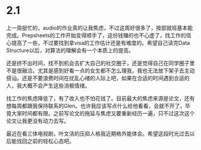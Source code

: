 # 2.1

上一周挺忙的，audio的作业真的让我焦虑，不过这周好很多了，按部就班基本能完成。Prepsheets的工作开始变得顺手了，这份钱赚的也不心虚了，找工作的信心提高了一些，不过要找到拿visa的工作估计还是有难度的。希望自己读完Data Structure以后，对算法的理解会有一个本质上的提高。

还是挤不出时间，找不到机会去扩大自己的社交圈子，还是觉得自己在同学圈子里不是很融洽。尤其是感到好看一点的女生都不怎么理我，我也无法放下架子去主动搭讪。还是不要浪费时间在扰乱心绪的人际上吧，如果在合适的时间遇到合适的人，我大概不会产生这些消极情绪。

找工作的焦虑降低了，有了收入也不怕花钱了。目前最大的焦虑来源是论文，还有想每周都跟我保持联系的Glen。也许我应该写点什么给他看看，会就不开了，毕竟大家时间都有限。之前写论文的拖延与焦虑又要重新经历一遍，只不过这次这个论文让我更没有动力去写。

最近在看三体电视剧，叶文洁的压抑人格我近期格外能体会。希望这段时光过去以后能找回之前的轻松心态吧。



